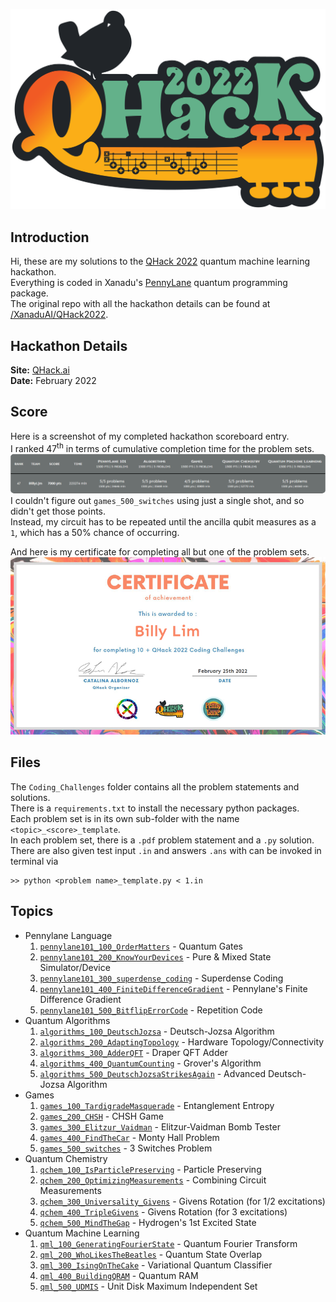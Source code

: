 ![QHack 2022 Banner](qhack2022_banner.png)  
  
## Introduction  
Hi, these are my solutions to the [QHack 2022](https://qhack.ai) quantum machine learning hackathon.  
Everything is coded in Xanadu's [PennyLane](https://pennylane.readthedocs.io) quantum programming package.  
The original repo with all the hackathon details can be found at [/XanaduAI/QHack2022](https://github.com/XanaduAI/QHack2022).  
  
## Hackathon Details  
__Site:__ [QHack.ai](https://qhack.ai)  
__Date:__ February 2022  
  
## Score  
Here is a screenshot of my completed hackathon scoreboard entry.  
I ranked 47<sup>th</sup> in terms of cumulative completion time for the problem sets.  
![Scoreboard](qhack2022_score.png)  
I couldn't figure out `games_500_switches` using just a single shot, and so didn't get those points.  
Instead, my circuit has to be repeated until the ancilla qubit measures as a `1`, which has a 50% chance of occurring.  
  
And here is my certificate for completing all but one of the problem sets.  
![Certificate](qhack2022_certificate.png)  
  
## Files  
The `Coding_Challenges` folder contains all the problem statements and solutions.  
There is a `requirements.txt` to install the necessary python packages.  
Each problem set is in its own sub-folder with the name `<topic>_<score>_template`.  
In each problem set, there is a `.pdf` problem statement and a `.py` solution.  
There are also given test input `.in` and answers `.ans` with can be invoked in terminal via  
```console  
>> python <problem name>_template.py < 1.in  
```  
  
  
## Topics  
 * Pennylane Language  
     1. [`pennylane101_100_OrderMatters`](Coding_Challenges/pennylane101_100_OrderMatters_template) - Quantum Gates  
     2. [`pennylane101_200_KnowYourDevices`](Coding_Challenges/pennylane101_200_KnowYourDevices_template) - Pure & Mixed State Simulator/Device  
     3. [`pennylane101_300_superdense_coding`](Coding_Challenges/pennylane101_300_superdense_coding_template) - Superdense Coding  
     4. [`pennylane101_400_FiniteDifferenceGradient`](Coding_Challenges/pennylane101_400_FiniteDifferenceGradient_template) - Pennylane's Finite Difference Gradient  
     5. [`pennylane101_500_BitflipErrorCode`](Coding_Challenges/pennylane101_500_BitflipErrorCode_template) - Repetition Code  
 * Quantum Algorithms  
     1. [`algorithms_100_DeutschJozsa`](Coding_Challenges/algorithms_100_DeutschJozsa_template) - Deutsch-Jozsa Algorithm  
     2. [`algorithms_200_AdaptingTopology`](Coding_Challenges/algorithms_200_AdaptingTopology_template) - Hardware Topology/Connectivity  
     3. [`algorithms_300_AdderQFT`](Coding_Challenges/algorithms_300_AdderQFT_template) - Draper QFT Adder  
     4. [`algorithms_400_QuantumCounting`](Coding_Challenges/algorithms_400_QuantumCounting_template) - Grover's Algorithm  
     5. [`algorithms_500_DeutschJozsaStrikesAgain`](Coding_Challenges/algorithms_500_DeutschJozsaStrikesAgain) - Advanced Deutsch-Jozsa Algorithm  
 * Games  
     1. [`games_100_TardigradeMasquerade`](Coding_Challenges/games_100_TardigradeMasquerade_template) - Entanglement Entropy  
     2. [`games_200_CHSH`](Coding_Challenges/games_200_CHSH_template) - CHSH Game  
     3. [`games_300_Elitzur_Vaidman`](Coding_Challenges/games_300_Elitzur_Vaidman_template) - Elitzur-Vaidman Bomb Tester  
     4. [`games_400_FindTheCar`](Coding_Challenges/games_400_FindTheCar_template) - Monty Hall Problem  
     5. [`games_500_switches`](Coding_Challenges/games_500_switches_template) - 3 Switches Problem  
 * Quantum Chemistry  
     1. [`qchem_100_IsParticlePreserving`](Coding_Challenges/qchem_100_IsParticlePreserving_template) - Particle Preserving  
     2. [`qchem_200_OptimizingMeasurements`](Coding_Challenges/qchem_200_OptimizingMeasurements_template) - Combining Circuit Measurements  
     3. [`qchem_300_Universality_Givens`](Coding_Challenges/qchem_300_Universality_Givens_template) - Givens Rotation (for 1/2 excitations)  
     4. [`qchem_400_TripleGivens`](Coding_Challenges/qchem_400_TripleGivens_template) - Givens Rotation (for 3 excitations)  
     5. [`qchem_500_MindTheGap`](Coding_Challenges/qchem_500_MindTheGap_template) - Hydrogen's 1st Excited State  
 * Quantum Machine Learning  
     1. [`qml_100_GeneratingFourierState`](Coding_Challenges/qml_100_GeneratingFourierState_template) - Quantum Fourier Transform  
     2. [`qml_200_WhoLikesTheBeatles`](Coding_Challenges/qml_200_WhoLikesTheBeatles_template) - Quantum State Overlap  
     3. [`qml_300_IsingOnTheCake`](Coding_Challenges/qml_300_IsingOnTheCake_template) - Variational Quantum Classifier  
     4. [`qml_400_BuildingQRAM`](Coding_Challenges/qml_400_BuildingQRAM_template) - Quantum RAM  
     5. [`qml_500_UDMIS`](Coding_Challenges/qml_500_UDMIS_template) - Unit Disk Maximum Independent Set  